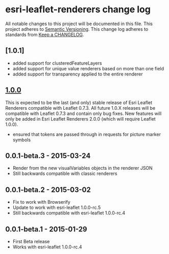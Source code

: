 # esri-leaflet-renderers change log
All notable changes to this project will be documented in this file.
This project adheres to [Semantic Versioning](http://semver.org/).
This change log adheres to standards from [Keep a CHANGELOG](http://keepachangelog.com).

## [1.0.1]
* added support for clusteredFeatureLayers
* added support for unique value renderers based on more than one field
* added support for transparency applied to the entire renderer

## [1.0.0]

This is expected to be the last (and only) stable release of Esri Leaflet Renderers compatible with Leaflet 0.7.3. All future 1.0.X releases will be compatible with Leaflet 0.7.3 and contain only bug fixes. New features will only be added in Esri Leaflet Renderers 2.0.0 (which will require Leaflet 1.0.0).

* ensured that tokens are passed through in requests for picture marker symbols

## 0.0.1-beta.3 - 2015-03-24
* Render from the new visualVariables objects in the renderer JSON
* Still backwards compatible with classic renderers

## 0.0.1-beta.2 - 2015-03-02
* Fix to work with Browserify
* Update to work with esri-leaflet 1.0.0-rc.5
* Still backwards compatible with esri-leaflet 1.0.0-rc.4

## 0.0.1-beta.1 - 2015-01-29
* First Beta release
* Works with esri-leaflet 1.0.0-rc.4

[1.0.0]: https://github.com/Esri/esri-leaflet-renderers/compare/v1.0.1...HEAD
[1.0.0-1.0.1]: https://github.com/Esri/esri-leaflet-renderers/compare/v1.0.0...v1.0.1
[0.0.1-beta.3]: https://github.com/Esri/esri-leaflet-renderers/compare/v0.0.1-beta.2...v0.0.1-beta.3
[0.0.1-beta.2]: https://github.com/Esri/esri-leaflet-renderers/compare/v0.0.1-beta.1...v0.0.1-beta.2
